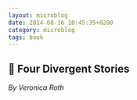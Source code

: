 ```yaml
---
layout: microblog
date: 2014-08-16 10:45:35+0200
category: microblog
tags: book
---
```

## 📖 Four Divergent Stories
*By Veronica Roth*
